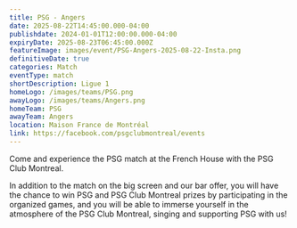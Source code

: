 ```yaml
---
title: PSG - Angers
date: 2025-08-22T14:45:00.000-04:00
publishdate: 2024-01-01T12:00:00.000-04:00
expiryDate: 2025-08-23T06:45:00.000Z
featureImage: images/event/PSG-Angers-2025-08-22-Insta.png
definitiveDate: true
categories: Match
eventType: match
shortDescription: Ligue 1
homeLogo: /images/teams/PSG.png
awayLogo: /images/teams/Angers.png
homeTeam: PSG
awayTeam: Angers
location: Maison France de Montréal
link: https://facebook.com/psgclubmontreal/events
---
```


Come and experience the PSG match at the French House with the PSG Club Montreal.

In addition to the match on the big screen and our bar offer, you will have the chance to win PSG and PSG Club Montreal prizes by participating in the organized games, and you will be able to immerse yourself in the atmosphere of the PSG Club Montreal, singing and supporting PSG with us!
